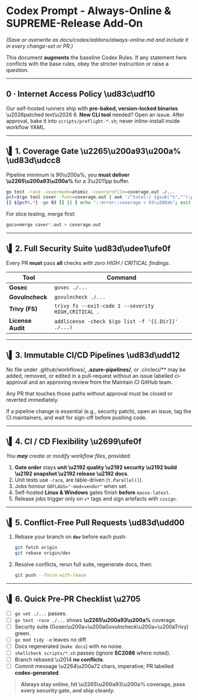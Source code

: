 # Codex Prompt - Always-Online & SUPREME-Release Add-On
*(Save or overwrite as docs/codex/addons/always-online.md and include it in every change-set or PR.)*

This document **augments** the baseline Codex Rules.
If any statement here conflicts with the base rules, obey the *stricter* instruction or raise a question.

---
## 0 · Internet Access Policy \ud83c\udf10
Our self-hosted runners ship with **pre-baked, version-locked binaries**
\u2026patched text\u2026
6. **New CLI tool** needed?  Open an issue. After approval, bake it into
   `scripts/preflight-*.sh`; never inline-install inside workflow YAML.

---
## \▍1. Coverage Gate \u2265\u200a93\u200a% \ud83d\udcc8
Pipeline minimum is 90\u200a%; you **must deliver \u2265\u200a93\u200a%** for a 3\u2011pp buffer.

```bash
go test -race -covermode=atomic -coverprofile=coverage.out ./...
pct=$(go tool cover -func=coverage.out | awk '/^total:/ {gsub("%","");print $3}')
[[ ${pct%.*} -ge 93 ]] || { echo "::error::coverage < 93\u200a%"; exit 1; }
```

For slice testing, merge first:

```bash
gocovmerge cover*.out > coverage.out
```

---
## \▍2. Full Security Suite \ud83d\udee1\ufe0f
Every PR **must** pass **all** checks *with zero HIGH / CRITICAL findings*.

| Tool | Command |
|------|---------|
| **Gosec** | `gosec ./...` |
| **Govulncheck** | `govulncheck ./...` |
| **Trivy (FS)** | `trivy fs --exit-code 1 --severity HIGH,CRITICAL .` |
| **License Audit** | `addlicense -check $(go list -f '{{.Dir}}' ./...)` |

---
## \▍3. Immutable CI/CD Pipelines \ud83d\udd12
No file under .github/workflows/**, .azure-pipelines/**, or
.circleci/** may be added, removed, or edited in a pull-request
without an issue labelled ci-approval and an approving review from
the Maintain CI GitHub team.

Any PR that touches those paths without approval must be closed or
reverted immediately.

If a pipeline change is essential (e.g., security patch), open an
issue, tag the CI maintainers, and wait for sign-off before pushing
code.

---
## \▍4. CI / CD Flexibility \u2699\ufe0f
*You **may** create or modify workflow files*, provided:

1. **Gate order** stays **unit \u2192 quality \u2192 security \u2192 build \u2192 snapshot \u2192 release \u2192 docs**.
2. Unit tests use `-race`, are table-driven (`t.Parallel()`).
3. Jobs honour `GOFLAGS="-mod=vendor"` when set.
4. Self-hosted **Linux & Windows** gates finish **before** `macos-latest`.
5. Release jobs trigger only on `v*` tags and sign artefacts with `cosign`.

---
## \▍5. Conflict-Free Pull Requests \ud83d\udd00
1. Rebase your branch on **`dev`** before each push:

   ```bash
   git fetch origin
   git rebase origin/dev
   ```

2. Resolve conflicts, rerun full suite, regenerate docs, then:

   ```bash
   git push --force-with-lease
   ```

---
## \▍6. Quick Pre-PR Checklist \u2705
- [ ] `go vet ./...` passes.
- [ ] `go test -race ./...` shows **\u2265\u200a93\u200a%** coverage.
- [ ] Security suite (Gosec\u200a+\u200aGovulncheck\u200a+\u200aTrivy) green.
- [ ] `go mod tidy -e` leaves no diff.
- [ ] Docs regenerated (`make docs`) with no noise.
- [ ] `shellcheck scripts/*.sh` passes (ignore **SC2086** where noted).
- [ ] Branch rebased \u2014 **no conflicts**.
- [ ] Commit message \u2264\u200a72 chars, imperative; PR labelled **codex-generated**.

> **Always stay online, hit \u2265\u200a93\u200a% coverage, pass every security gate, and ship cleanly.**
